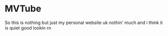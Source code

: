 # MVTube

So this is nothing but just my personal website uk nothin' much and i think it is quiet good lookin rn
